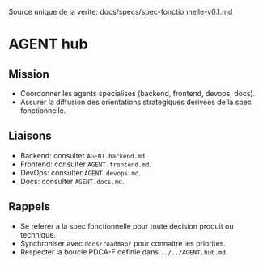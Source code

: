 Source unique de la verite: docs/specs/spec-fonctionnelle-v0.1.md

# AGENT hub

## Mission
- Coordonner les agents specialises (backend, frontend, devops, docs).
- Assurer la diffusion des orientations strategiques derivees de la spec fonctionnelle.

## Liaisons
- Backend: consulter `AGENT.backend.md`.
- Frontend: consulter `AGENT.frontend.md`.
- DevOps: consulter `AGENT.devops.md`.
- Docs: consulter `AGENT.docs.md`.

## Rappels
- Se referer a la spec fonctionnelle pour toute decision produit ou technique.
- Synchroniser avec `docs/roadmap/` pour connaitre les priorites.
- Respecter la boucle PDCA-F definie dans `../../AGENT.hub.md`.
